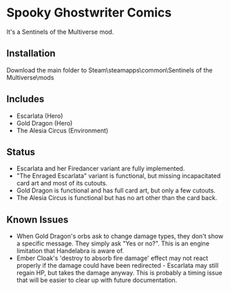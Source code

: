 # Spooky Ghostwriter Comics

It's a Sentinels of the Multiverse mod.

## Installation

Download the main folder to Steam\steamapps\common\Sentinels of the Multiverse\mods

## Includes

* Escarlata (Hero)
* Gold Dragon (Hero)
* The Alesia Circus (Environment)

## Status

* Escarlata and her Firedancer variant are fully implemented.
* "The Enraged Escarlata" variant is functional, but missing incapacitated card art and most of its cutouts.
* Gold Dragon is functional and has full card art, but only a few cutouts.
* The Alesia Circus is functional but has no art other than the card back.

## Known Issues

* When Gold Dragon's orbs ask to change damage types, they don't show a specific message. They simply ask "Yes or no?". This is an engine limitation that Handelabra is aware of.
* Ember Cloak's 'destroy to absorb fire damage' effect may not react properly if the damage could have been redirected - Escarlata may still regain HP, but takes the damage anyway. This is probably a timing issue that will be easier to clear up with future documentation.
